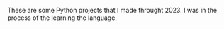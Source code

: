 These are some Python projects that I made throught 2023. I was in the process of the learning the language.
